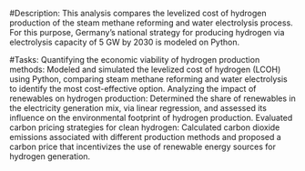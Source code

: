 #Description:
This analysis compares the levelized cost of hydrogen production of the steam methane reforming and water electrolysis process. For this purpose, Germany’s national strategy for producing hydrogen via electrolysis capacity of 5 GW by 2030 is modeled on Python.

#Tasks:
Quantifying the economic viability of hydrogen production methods: Modeled and simulated the levelized cost of hydrogen (LCOH) using Python, comparing steam methane reforming and water electrolysis to identify the most cost-effective option.
Analyzing the impact of renewables on hydrogen production: Determined the share of renewables in the electricity generation mix, via linear regression, and assessed its influence on the environmental footprint of hydrogen production.
Evaluated carbon pricing strategies for clean hydrogen: Calculated carbon dioxide emissions associated with different production methods and proposed a carbon price that incentivizes the use of renewable energy sources for hydrogen generation.
